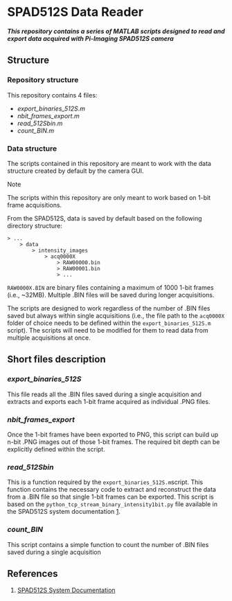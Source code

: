 # SPAD512S Data Reader
***This repository contains a series of MATLAB scripts designed to read and export data acquired with Pi-Imaging SPAD512S camera***

## Structure 
### Repository structure
This repository contains 4 files:
- *export_binaries_512S.m*
- *nbit_frames_export.m*
- *read_512Sbin.m*
- *count_BIN.m*

### Data structure
The scripts contained in this repository are meant to work with the data structure created by default by the camera GUI. 

> [!NOTE]
> The scripts within this repository are only meant to work based on 1-bit frame acquisitions.  

From the SPAD512S, data is saved by default based on the following directory structure:
```
> ...
    > data
        > intensity_images
            > acq0000X
                > RAW00000.bin
                > RAW00001.bin
                > ...
```

`RAW0000X.BIN` are binary files containing a maximum of 1000 1-bit frames (i.e., ~32MB). Multiple .BIN files will be saved during longer acquisitions. 

The scripts are designed to work regardless of the number of .BIN files saved but always within single acquisitions (i.e., the file path to the `acq0000X` folder of choice needs to be defined within the `export_binaries_512S.m` script). The scripts will need to be modified for them to read data from multiple acquisitions at once. 

## Short files description
### *export_binaries_512S* ###
This file reads all the .BIN files saved during a single acquisition and extracts and exports each 1-bit frame acquired as individual .PNG files.

### *nbit_frames_export* ###
Once the 1-bit frames have been exported to PNG, this script can build up n-bit .PNG images out of those 1-bit frames. The required bit depth can be explicitly defined within the script. 

### *read_512Sbin* ###
This is a function required by the `export_binaries_512S.m`script. This function contains the necessary code to extract and reconstruct the data from a .BIN file so that single 1-bit frames can be exported. This script is based on the `python_tcp_stream_binary_intensity1bit.py` file available in the SPAD512S system documentation [1](#references).

### *count_BIN* ###
This script contains a simple function to count the number of .BIN files saved during a single acquisition

## References
1. [SPAD512S System Documentation](https://piimaging.com/doc-spad512s)


